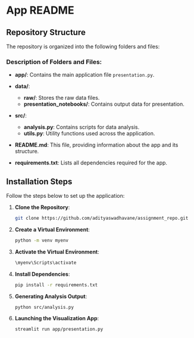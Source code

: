# App README

## Repository Structure

The repository is organized into the following folders and files:

### Description of Folders and Files:

- **app/**: Contains the main application file `presentation.py`.
  
- **data/**:
  - **raw/**: Stores the raw data files.
  - **presentation_notebooks/**: Contains output data for presentation.
  
- **src/**:
  - **analysis.py**: Contains scripts for data analysis.
  - **utils.py**: Utility functions used across the application.

- **README.md**: This file, providing information about the app and its structure.
  
- **requirements.txt**: Lists all dependencies required for the app.

## Installation Steps

Follow the steps below to set up the application:

1. **Clone the Repository**: 
   ```bash
   git clone https://github.com/adityaswadhavane/assignment_repo.git

2. **Create a Virtual Environment**:
    ```bash
    python -m venv myenv

3.  **Activate the Virtual Environment**:
    ```bash
    \myenv\Scripts\activate

4. **Install Dependencies**:
   ```bash
   pip install -r requirements.txt

5. **Generating Analysis Output**:
   ```bash
   python src/analysis.py

6. **Launching the Visualization App**:
    ```bash
    streamlit run app/presentation.py
